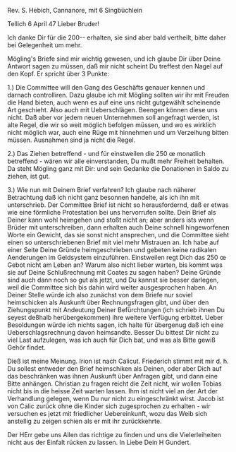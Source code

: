 Rev. S. Hebich, Cannanore, mit 6 Singbüchlein

 Tellich 6 April 47
Lieber Bruder!

Ich danke Dir für die 200-- erhalten, sie sind aber bald vertheilt, bitte daher bei Gelegenheit um mehr.

Mögling's Briefe sind mir wichtig gewesen, und ich glaube Dir über Deine Antwort sagen zu müssen, daß mir nicht scheint Du treffest den Nagel auf den Kopf. Er spricht über 3 Punkte:

1.) Die Committee will den Gang des Geschäfts genauer kennen und darnach controlliren. Dazu glaube ich mit Mögling sollten wir ihr mit Freuden die Hand bieten, auch wenn es auf eine uns nicht gutgewählt scheinende Art geschieht. Also auch mit Ueberschlägen. Beengen können diese uns nicht. Daß aber vor jedem neuen Unternehmen soll angefragt werden, ist alte Regel, die wir so weit möglich befolgen müssen, und wo es wirklich nicht möglich war, auch eine Rüge mit hinnehmen und um Verzeihung bitten müssen. Ausnahmen sind ja nicht die Regel.

2.) Das Ziehen betreffend - und für einstweilen die 250 œ monatlich betreffend - wären wir alle einverstanden, Du mußt mehr Freiheit behalten. Da steht Mögling ganz mit Dir: und sein Gedanke die Donationen in Saldo zu ziehen, ist gut.

3.) Wie nun mit Deinem Brief verfahren? Ich glaube nach näherer Betrachtung daß ich nicht ganz besonnen handelte, als ich ihn mit unterschrieb. Der Committee Brief ist nicht so herausfordernd, daß er etwas wie eine förmliche Protestation bei uns hervorrufen sollte. Dein Brief als Deiner kann wohl heimgehen und stoßt nicht an; aber anders ists wenn Brüder mit unterschreiben, dann erhalten auch Deine schnell hingeworfenen Worte ein Gewicht, das sie sonst nicht ansprechen, und die Committee sieht einen so unterschriebenen Brief mit viel mehr Mistrauen an. Ich habe auf einer Seite Deine Gründe heimgeschrieben und gebeten keine radikalen Aenderungen im Geldsystem einzuführen. Einstweilen regt Dich das 250 œ Gebot nicht am Leben an? Warum also nicht lieber warten, bis kommt was sie auf Deine Schlußrechnung mit Coates zu sagen haben? Deine Gründe sind auch dann noch so gut als jetzt, und Du kannst sie besser darlegen, weil die Committee sich bis dahin wird weiter ausgesprochen haben. An Deiner Stelle würde ich also zunächst von dem Briefe nur soviel heimschicken als Auskunft über Rechnungsfragen gibt, und über den Ziehungspunkt mit Andeutung Deiner Befürchtungen (ich schrieb ihnen Du seyest deßhalb herübergekommen) ihre weitere Verfügung erbittet. Ueber Besoldungen würde ich nichts sagen, ich halte für übergenug daß ich eine Ueberschlagsrechnung davon heimsandte. Besser Du bittest Dir nicht zu viel Last aufzulegen, was ich auch für Dich bat, und was als Bitte gewiß Gehör findet.

Dieß ist meine Meinung. Irion ist nach Calicut. Friederich stimmt mit mir d. h. Du sollest entweder den Brief heimschiken als Deinen, oder aber Dich auf das beschränken was ihnen Auskunft über Anfragen gibt, und dann eine Bitte anhängen. Christian zu fragen reicht die Zeit nicht, wir wollen Tobias nicht bis in die heisse Zeit warten lassen. Ihm ist nicht viel an der Art der Verhandlung gelegen, wenn Du nur nicht zu eingeschränkt wirst. 
Jacob ist von Calic zurück ohne die Kinder sich zugesprochen zu erhalten - wir versuchen es jetzt mit friedlicher Uebereinkunft, wozu das Weib sich anstellig zu zeigen schien als er mit ihr zurückkehrte.

Der HErr gebe uns Allen das richtige zu finden und uns die Vielerleiheiten nicht aus der Einfalt rücken zu lassen.
 In Liebe Dein H Gundert.

